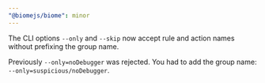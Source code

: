 ```yaml
---
"@biomejs/biome": minor
---
```


The CLI options `--only` and `--skip` now accept rule and action names without prefixing the group name.

Previously `--only=noDebugger` was rejected.
You had to add the group name: `--only=suspicious/noDebugger`.
